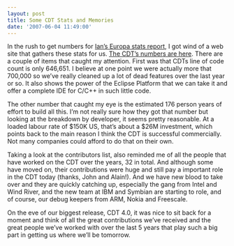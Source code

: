 ```yaml
---
layout: post
title: Some CDT Stats and Memories
date: '2007-06-04 11:49:00'
---
```



In the rush to get numbers for [Ian’s Europa stats report](http://ianskerrett.wordpress.com/2007/06/04/europa-is-a-global-effort/), I got wind of a web site that gathers these stats for us. [The CDT’s numbers are here](http://www.ohloh.net/projects/3504). There are a couple of items that caught my attention. First was that CDTs line of code count is only 646,651. I believe at one point we were actually more that 700,000 so we’ve really cleaned up a lot of dead features over the last year or so. It also shows the power of the Eclipse Platform that we can take it and offer a complete IDE for C/C++ in such little code.

The other number that caught my eye is the estimated 176 person years of effort to build all this. I’m not really sure how they got that number but looking at the breakdown by developer, it seems pretty reasonable. At a loaded labour rate of $150K US, that’s about a $26M investment, which points back to the main reason I think the CDT is successful commercially. Not many companies could afford to do that on their own.

Taking a look at the contributors list, also reminded me of all the people that have worked on the CDT over the years, 32 in total. And although some have moved on, their contributions were huge and still pay a important role in the CDT today (thanks, John and Alain!). And we have new blood to take over and they are quickly catching up, especially the gang from Intel and Wind River, and the new team at IBM and Symbian are starting to role, and of course, our debug keepers from ARM, Nokia and Freescale.

On the eve of our biggest release, CDT 4.0, it was nice to sit back for a moment and think of all the great contributions we’ve received and the great people we’ve worked with over the last 5 years that play such a big part in getting us where we’ll be tomorrow.


